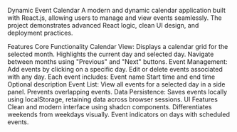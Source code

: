 Dynamic Event Calendar
A modern and dynamic calendar application built with React.js, allowing users to manage and view events seamlessly. The project demonstrates advanced React logic, clean UI design, and deployment practices.

Features
Core Functionality
Calendar View:
Displays a calendar grid for the selected month.
Highlights the current day and selected day.
Navigate between months using "Previous" and "Next" buttons.
Event Management:
Add events by clicking on a specific day.
Edit or delete events associated with any day.
Each event includes:
Event name
Start time and end time
Optional description
Event List:
View all events for a selected day in a side panel.
Prevents overlapping events.
Data Persistence:
Saves events locally using localStorage, retaining data across browser sessions.
UI Features
Clean and modern interface using shadcn components.
Differentiates weekends from weekdays visually.
Event indicators on days with scheduled events.
